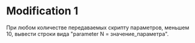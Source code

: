 # Modification 1

При любом количестве передаваемых скрипту параметров, меньшем 10, вывести строки вида "parameter N = значение_параметра".